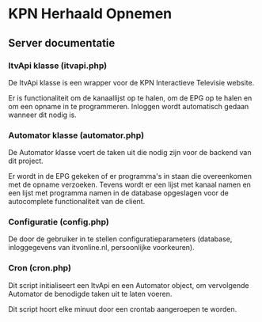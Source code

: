 # KPN Herhaald Opnemen

## Server documentatie

### ItvApi klasse (itvapi.php)

De ItvApi klasse is een wrapper voor de KPN Interactieve Televisie website.

Er is functionaliteit om de kanaallijst op te halen, om de EPG op te halen en om een opname in te programmeren. Inloggen wordt automatisch gedaan wanneer dit nodig is.

### Automator klasse (automator.php)
De Automator klasse voert de taken uit die nodig zijn voor de backend van dit project.

Er wordt in de EPG gekeken of er programma's in staan die overeenkomen met de opname verzoeken. Tevens wordt er een lijst met kanaal namen en een lijst met programma namen in de database opgeslagen voor de autocomplete functionaliteit van de client.

### Configuratie (config.php)

De door de gebruiker in te stellen configuratieparameters (database, inloggegevens van itvonline.nl, persoonlijke voorkeuren).

### Cron (cron.php)

Dit script initialiseert een ItvApi en een Automator object, om vervolgende Automator de benodigde taken uit te laten voeren.

Dit script hoort elke minuut door een crontab aangeroepen te worden.